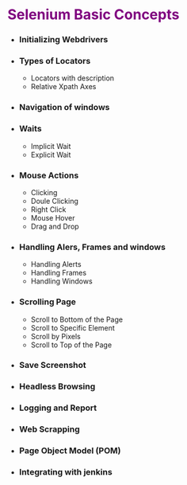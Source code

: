 
# <span style="color:purple;"> **Selenium Basic Concepts**

* ### Initializing Webdrivers
* ### Types of Locators
    - Locators with description
    - Relative Xpath Axes
* ### Navigation of windows
* ### Waits
    - Implicit Wait
    - Explicit Wait  
* ### Mouse Actions
    - Clicking
    - Doule Clicking
    - Right Click
    - Mouse Hover
    - Drag and Drop
* ### Handling Alers, Frames and windows
    - Handling Alerts
    - Handling Frames
    - Handling Windows   
* ### Scrolling Page
    - Scroll to Bottom of the Page
    - Scroll to Specific Element
    - Scroll by Pixels
    - Scroll to Top of the Page
* ### Save Screenshot
* ### Headless Browsing
* ### Logging and Report
* ### Web Scrapping
* ### Page Object Model (POM)
* ### Integrating with jenkins